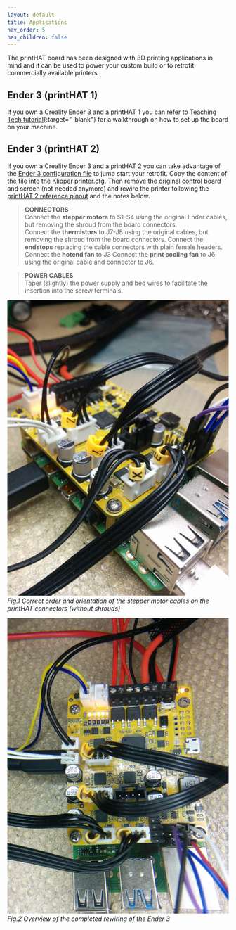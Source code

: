 ```yaml
---
layout: default
title: Applications
nav_order: 5
has_children: false
---
```


The printHAT board has been designed with 3D printing applications in mind and it can be used to power your custom build or to retrofit commercially available printers.

## Ender 3 (printHAT 1)
If you own a Creality Ender 3 and a printHAT 1 you can refer to [Teaching Tech tutorial](https://www.youtube.com/watch?v=5bIzcA8PBgY){:target="_blank"} for a walkthrough on how to set up the board on your machine.

## Ender 3 (printHAT 2)
If you own a Creality Ender 3 and a printHAT 2 you can take advantage of the [Ender 3 configuration file](https://github.com/wreck-lab/wrecklabOS/blob/devel/src/modules/klipper/filesystem/home/pi/klipper_config/config/printer-creality-ender3-phat2.cfg) to jump start your retrofit. Copy the content of the file into the Klipper printer.cfg.
Then remove the original control board and screen (not needed anymore) and rewire the printer following the [printHAT 2 reference pinout](phat2/connections) and the notes below.

> **CONNECTORS**  
Connect the **stepper motors** to S1-S4 using the original Ender cables, but removing the shroud from the board connectors.  
Connect the **thermistors** to J7-J8 using the original cables, but removing the shroud from the board connectors.
Connect the **endstops** replacing the cable connectors with plain female headers.
Connect the **hotend fan** to J3
Connect the **print cooling fan** to J6 using the original cable and connector to J6.

> **POWER CABLES**  
Taper (slightly) the power supply and bed wires to facilitate the insertion into the screw terminals.

![connectors1](assets/img/ender_connectors_1.jpg)
*Fig.1 Correct order and orientation of the stepper motor cables on the printHAT connectors (without shrouds)*

![connectors2](assets/img/ender_connectors_2.jpg)
*Fig.2 Overview of the completed rewiring of the Ender 3*
